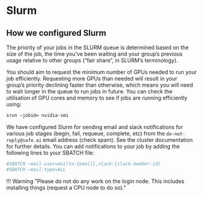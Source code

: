 # Slurm

## How we configured Slurm
The priority of your jobs in the SLURM queue is determined based on the size of the job, the time you’ve been waiting and your group’s previous usage relative to other groups (“fair share”, in SLURM’s terminology).

You should aim to request the minimum number of GPUs needed to run your job efficiently. Requesting more GPUs than needed will result in your group’s priority declining faster than otherwise, which means you will need to wait longer in the queue to run jobs in future. You can check the utilisation of GPU cores and memory to see if jobs are running efficiently using:
```sh
srun –jobid= nvidia-smi
```
We have configured Slurm for sending email and slack notifications for various job stages (begin, fail, requeue, complete, etc) from the `do-not-reply@safe.ai` email address (check spam). See the cluster documentation for further details. You can add notifications to your job by adding the following lines to your SBATCH file: 
```sh
#SBATCH –mail-user=mailto:{email},slack:{slack-member-id} 
#SBATCH –mail-type=ALL
```
!!! Warning "Please do not do any work on the login node. This includes installing things (request a CPU node to do so)."